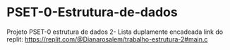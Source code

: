 # PSET-0-Estrutura-de-dados
Projeto PSET-0 estrutura de dados 2- Lista duplamente encadeada
link do replit: https://replit.com/@Dianarosalem/trabalho-estrutura-2#main.c
